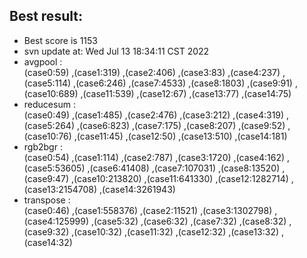 ## Best result:
* Best score is 1153
* svn update at: Wed Jul 13 18:34:11 CST 2022
* avgpool :  
(case0:59) ,(case1:319) ,(case2:406) ,(case3:83) ,(case4:237) ,(case5:114) ,(case6:246) ,(case7:4533) ,(case8:1803) ,(case9:91) ,(case10:689) ,(case11:539) ,(case12:67) ,(case13:77) ,(case14:75) 
* reducesum :  
(case0:49) ,(case1:485) ,(case2:476) ,(case3:212) ,(case4:319) ,(case5:264) ,(case6:823) ,(case7:175) ,(case8:207) ,(case9:52) ,(case10:76) ,(case11:45) ,(case12:50) ,(case13:510) ,(case14:181) 
* rgb2bgr :  
(case0:54) ,(case1:114) ,(case2:787) ,(case3:1720) ,(case4:162) ,(case5:53605) ,(case6:41408) ,(case7:107031) ,(case8:13520) ,(case9:47) ,(case10:213820) ,(case11:641330) ,(case12:1282714) ,(case13:2154708) ,(case14:3261943) 
* transpose :  
(case0:46) ,(case1:558376) ,(case2:11521) ,(case3:1302798) ,(case4:125999) ,(case5:32) ,(case6:32) ,(case7:32) ,(case8:32) ,(case9:32) ,(case10:32) ,(case11:32) ,(case12:32) ,(case13:32) ,(case14:32) 
